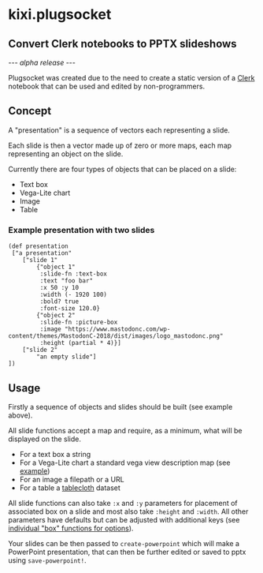 # kixi.plugsocket
## Convert Clerk notebooks to PPTX slideshows

--- _alpha release_ ---

Plugsocket was created due to the need to create a static version of a [Clerk](https://github.com/nextjournal/clerk) notebook that can be used and edited by non-programmers.

## Concept

A "presentation" is a sequence of vectors each representing a slide.

Each slide is then a vector made up of zero or more maps, each map representing an object on the slide.

Currently there are four types of objects that can be placed on a slide:
* Text box
* Vega-Lite chart
* Image
* Table

### Example presentation with two slides

```
(def presentation
 ["a presentation"
    ["slide 1"
        {"object 1"
         :slide-fn :text-box
         :text "foo bar"
         :x 50 :y 10
         :width (- 1920 100)
         :bold? true
         :font-size 120.0}
        {"object 2"
         :slide-fn :picture-box
         :image "https://www.mastodonc.com/wp-content/themes/MastodonC-2018/dist/images/logo_mastodonc.png"
         :height (partial * 4)}]
    ["slide 2"
        "an empty slide"]
])
```

## Usage

Firstly a sequence of objects and slides should be built (see example above).

All slide functions accept a map and require, as a minimum, what will be displayed on the slide.
* For a text box a string
* For a Vega-Lite chart a standard vega view description map (see [example](./vega-lite-example.edn))
* For an image a filepath or a URL
* For a table a [tablecloth](https://github.com/scicloj/tablecloth) dataset

All slide functions can also take `:x` and `:y` parameters for placement of associated box on a slide and most also take `:height` and `:width`. All other parameters have defaults but can be adjusted with additional keys (see [individual "box" functions for options](./src/kixi/plugsocket.clj)).

Your slides can be then passed to `create-powerpoint` which will make a PowerPoint presentation, that can then be further edited or saved to pptx using `save-powerpoint!`.
